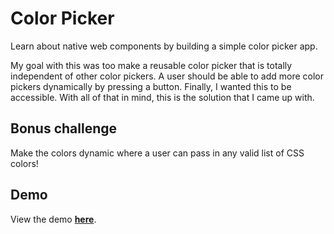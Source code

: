 # Color Picker
Learn about native web components by building a simple color picker app.

My goal with this was too make a reusable color picker that is totally independent of other color pickers. A user should be able to add more color pickers dynamically by pressing a button. Finally, I wanted this to be accessible. With all of that in mind, this is the solution that I came up with.

## Bonus challenge
Make the colors dynamic where a user can pass in any valid list of CSS colors!

## Demo
View the demo [**here**](https://codepen.io/maxshuty/pen/MWyBrKB).
